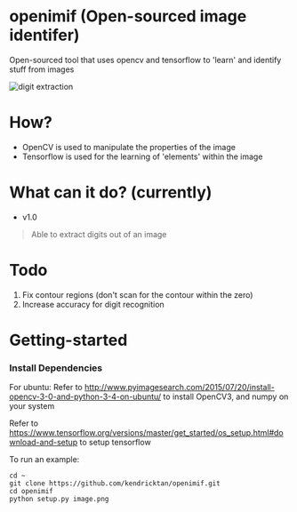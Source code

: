 # openimif (Open-sourced image identifer)
Open-sourced tool that uses opencv and tensorflow to 'learn' and identify stuff from images

![digit extraction](http://i.imgur.com/SQ3HECb.png)

# How?
- OpenCV is used to manipulate the properties of the image
- Tensorflow is used for the learning of 'elements' within the image

# What can it do? (currently)
- v1.0
> Able to extract digits out of an image

# Todo
1. Fix contour regions (don't scan for the contour within the zero)
2. Increase accuracy for digit recognition

# Getting-started
### Install Dependencies
For ubuntu:
Refer to http://www.pyimagesearch.com/2015/07/20/install-opencv-3-0-and-python-3-4-on-ubuntu/ to install OpenCV3, and numpy on your system

Refer to https://www.tensorflow.org/versions/master/get_started/os_setup.html#download-and-setup to setup tensorflow

To run an example:

    cd ~
    git clone https://github.com/kendricktan/openimif.git
    cd openimif
    python setup.py image.png
